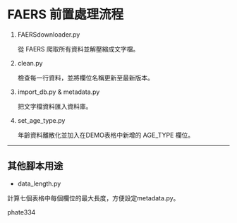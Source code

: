 
# FAERS 前置處理流程 #

1. FAERSdownloader.py 

    從 FAERS 爬取所有資料並解壓縮成文字檔。

2. clean.py

    檢查每一行資料，並將欄位名稱更新至最新版本。

3. import_db.py & metadata.py

    把文字檔資料匯入資料庫。

4. set_age_type.py

    年齡資料離散化並加入在DEMO表格中新增的 AGE_TYPE 欄位。

----------

## 其他腳本用途 ##


- data_length.py

計算七個表格中每個欄位的最大長度，方便設定metadata.py。

phate334 